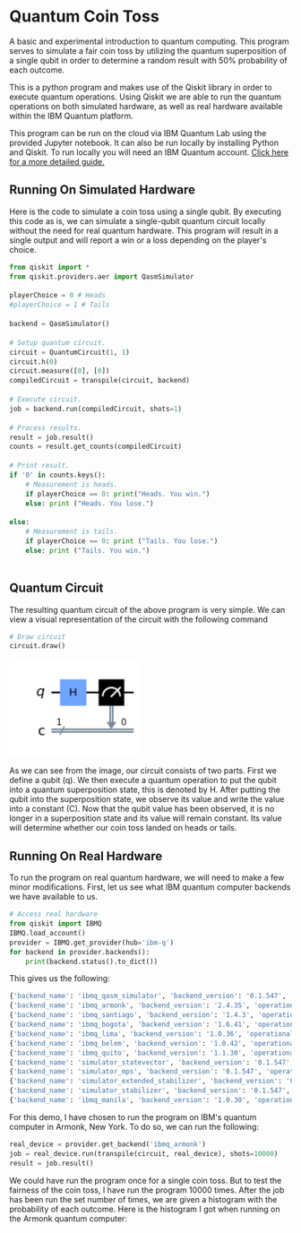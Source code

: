 # Quantum Coin Toss

<p>A basic and experimental introduction to quantum computing. This program serves to simulate a fair coin toss by utilizing the quantum superposition of a single qubit in order to determine a random result with 50% probability of each outcome.</p>

<p>This is a python program and makes use of the Qiskit library in order to execute quantum operations. Using Qiskit we are able to run the quantum operations on both simulated hardware, as well as real hardware available within the IBM Quantum platform.</p>

<p>This program can be run on the cloud via IBM Quantum Lab using the provided Jupyter notebook. It can also be run locally by installing Python and Qiskit. To run locally you will need an IBM Quantum account. <a href="https://qiskit.org/documentation/getting_started.html">Click here for a more detailed guide.</a></p>

## Running On Simulated Hardware
Here is the code to simulate a coin toss using a single qubit. By executing this code as is, we can simulate a single-qubit quantum circuit locally without the need for real quantum hardware. This program will result in a single output and will report a win or a loss depending on the player's choice.
```python
from qiskit import *
from qiskit.providers.aer import QasmSimulator

playerChoice = 0 # Heads
#playerChoice = 1 # Tails

backend = QasmSimulator()

# Setup quantum circuit.
circuit = QuantumCircuit(1, 1)
circuit.h(0)
circuit.measure([0], [0])
compiledCircuit = transpile(circuit, backend)

# Execute circuit.
job = backend.run(compiledCircuit, shots=1)

# Process results.
result = job.result()
counts = result.get_counts(compiledCircuit)

# Print result.
if '0' in counts.keys():
    # Measurement is heads.
    if playerChoice == 0: print("Heads. You win.")
    else: print ("Heads. You lose.")

else:
    # Measurement is tails.
    if playerChoice == 0: print ("Tails. You lose.")
    else: print ("Tails. You win.")
 
```
## Quantum Circuit
The resulting quantum circuit of the above program is very simple. We can view a visual representation of the circuit with the following command
```Python
# Draw circuit
circuit.draw()
```

![QuantumCircuit](Images/QuantumCoinTossCircuit.PNG)

As we can see from the image, our circuit consists of two parts. First we define a qubit (q). We then execute a quantum operation to put the qubit into a quantum superposition state, this is denoted by H. After putting the qubit into the superposition state, we observe its value and write the value into a constant (C). Now that the qubit value has been observed, it is no longer in a superposition state and its value will remain constant. Its value will determine whether our coin toss landed on heads or tails.

## Running On Real Hardware
To run the program on real quantum hardware, we will need to make a few minor modifications. First, let us see what IBM quantum computer backends we have available to us.

```Python
# Access real hardware
from qiskit import IBMQ
IBMQ.load_account()
provider = IBMQ.get_provider(hub='ibm-q')
for backend in provider.backends():
    print(backend.status().to_dict())
```

This gives us the following:

```Python
{'backend_name': 'ibmq_qasm_simulator', 'backend_version': '0.1.547', 'operational': True, 'pending_jobs': 7, 'status_msg': 'active'}
{'backend_name': 'ibmq_armonk', 'backend_version': '2.4.35', 'operational': True, 'pending_jobs': 49, 'status_msg': 'active'}
{'backend_name': 'ibmq_santiago', 'backend_version': '1.4.3', 'operational': True, 'pending_jobs': 248, 'status_msg': 'active'}
{'backend_name': 'ibmq_bogota', 'backend_version': '1.6.41', 'operational': True, 'pending_jobs': 272, 'status_msg': 'active'}
{'backend_name': 'ibmq_lima', 'backend_version': '1.0.36', 'operational': True, 'pending_jobs': 261, 'status_msg': 'active'}
{'backend_name': 'ibmq_belem', 'backend_version': '1.0.42', 'operational': True, 'pending_jobs': 217, 'status_msg': 'internal'}
{'backend_name': 'ibmq_quito', 'backend_version': '1.1.30', 'operational': True, 'pending_jobs': 202, 'status_msg': 'active'}
{'backend_name': 'simulator_statevector', 'backend_version': '0.1.547', 'operational': True, 'pending_jobs': 7, 'status_msg': 'active'}
{'backend_name': 'simulator_mps', 'backend_version': '0.1.547', 'operational': True, 'pending_jobs': 7, 'status_msg': 'active'}
{'backend_name': 'simulator_extended_stabilizer', 'backend_version': '0.1.547', 'operational': True, 'pending_jobs': 7, 'status_msg': 'active'}
{'backend_name': 'simulator_stabilizer', 'backend_version': '0.1.547', 'operational': True, 'pending_jobs': 8, 'status_msg': 'active'}
{'backend_name': 'ibmq_manila', 'backend_version': '1.0.30', 'operational': True, 'pending_jobs': 175, 'status_msg': 'active'}
```
For this demo, I have chosen to run the program on IBM's quantum computer in Armonk, New York. To do so, we can run the following:

```Python
real_device = provider.get_backend('ibmq_armonk')
job = real_device.run(transpile(circuit, real_device), shots=10000)
result = job.result()
```

We could have run the program once for a single coin toss. But to test the fairness of the coin toss, I have run the program 10000 times. After the job has been run the set number of times, we are given a histogram with the probability of each outcome. Here is the histogram I got when running on the Armonk quantum computer:
